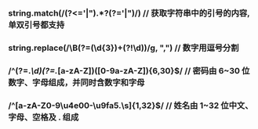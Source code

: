 
### string.match(/(?<='|").*?(?='|")/) // 获取字符串中的引号的内容, 单双引号都支持

### string.replace(/\B(?=(\d{3})+(?!\d))/g, ",") // 数字用逗号分割

### /^(?=.*\d)(?=.*[a-zA-Z])([0-9a-zA-Z]){6,30}$/ // 密码由 6~30 位数字、字母组成，并同时含数字和字母

### /^[a-zA-Z0-9\u4e00-\u9fa5\.\s]{1,32}$/  // 姓名由 1~32 位中文、字母、空格及 . 组成